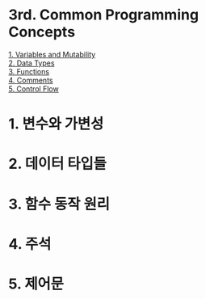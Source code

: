 3rd. Common Programming Concepts
=============
[1. Variables and Mutability](#1-변수와-가변성)<br>
[2. Data Types](#2-데이터-타입들)<br>
[3. Functions](#3-함수-동작-원리)<br>
[4. Comments](#4-주석)<br>
[5. Control Flow](#5-제어문)<br>


# 1. 변수와 가변성
# 2. 데이터 타입들
# 3. 함수 동작 원리
# 4. 주석
# 5. 제어문
